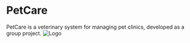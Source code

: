 
# PetCare



PetCare is a veterinary system for managing pet clinics, developed as a group project.
![Logo](https://i.ibb.co/wQncy57/logo-croped.png)









